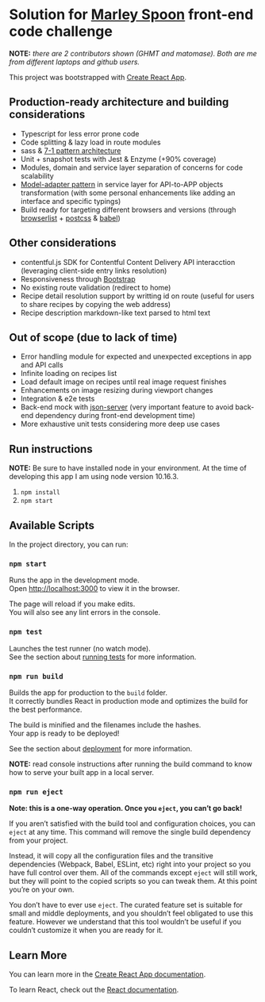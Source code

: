 # Solution for [Marley Spoon](https://gist.github.com/lawitschka/063f2e28bd6993cac5f8b40b991ae899) front-end code challenge 

**NOTE:** *there are 2 contributors shown (GHMT and matomase). Both are me from different laptops and github users.*

This project was bootstrapped with [Create React App](https://github.com/facebook/create-react-app).

## Production-ready architecture and building considerations

*  Typescript for less error prone code
*  Code splitting & lazy load in route modules
*  sass & [7-1 pattern architecture](https://sass-guidelin.es/#the-7-1-pattern)
*  Unit + snapshot tests with Jest & Enzyme (+90% coverage)
*  Modules, domain and service layer separation of concerns for code scalability
*  [Model-adapter pattern](https://dev.to/florimondmanca/consuming-apis-in-angular--the-model-adapter-pattern-3fk5) in service layer for API-to-APP objects transformation (with some personal enhancements like adding an interface and specific typings)
*  Build ready for targeting different browsers and versions (through [browserlist](https://github.com/browserslist/browserslist) + [postcss](https://postcss.org/) & [babel](https://babeljs.io/))

## Other considerations

*  contentful.js SDK for Contentful Content Delivery API interacction (leveraging client-side entry links resolution)
*  Responsiveness through [Bootstrap](https://getbootstrap.com/)
*  No existing route validation (redirect to home)
*  Recipe detail resolution support by writting id on route (useful for users to share recipes by copying the web address)
*  Recipe description markdown-like text parsed to html text

## Out of scope (due to lack of time)

*  Error handling module for expected and unexpected exceptions in app and API calls
*  Infinite loading on recipes list
*  Load default image on recipes until real image request finishes
*  Enhancements on image resizing during viewport changes
*  Integration & e2e tests
*  Back-end mock with [json-server](https://github.com/typicode/json-server) (very important feature to avoid back-end dependency during front-end development time)
* More exhaustive unit tests considering more deep use cases

## Run instructions

**NOTE:** Be sure to have installed node in your environment. At the time of developing this app I am using node version 10.16.3.

1. `npm install`
2. `npm start`

## Available Scripts

In the project directory, you can run:

### `npm start`

Runs the app in the development mode.<br>
Open [http://localhost:3000](http://localhost:3000) to view it in the browser.

The page will reload if you make edits.<br>
You will also see any lint errors in the console.

### `npm test`

Launches the test runner (no watch mode).<br>
See the section about [running tests](https://facebook.github.io/create-react-app/docs/running-tests) for more information.

### `npm run build`

Builds the app for production to the `build` folder.<br>
It correctly bundles React in production mode and optimizes the build for the best performance.

The build is minified and the filenames include the hashes.<br>
Your app is ready to be deployed!

See the section about [deployment](https://facebook.github.io/create-react-app/docs/deployment) for more information.

**NOTE:** read console instructions after running the build command to know how to serve your built app in a local server.

### `npm run eject`

**Note: this is a one-way operation. Once you `eject`, you can’t go back!**

If you aren’t satisfied with the build tool and configuration choices, you can `eject` at any time. This command will remove the single build dependency from your project.

Instead, it will copy all the configuration files and the transitive dependencies (Webpack, Babel, ESLint, etc) right into your project so you have full control over them. All of the commands except `eject` will still work, but they will point to the copied scripts so you can tweak them. At this point you’re on your own.

You don’t have to ever use `eject`. The curated feature set is suitable for small and middle deployments, and you shouldn’t feel obligated to use this feature. However we understand that this tool wouldn’t be useful if you couldn’t customize it when you are ready for it.

## Learn More

You can learn more in the [Create React App documentation](https://facebook.github.io/create-react-app/docs/getting-started).

To learn React, check out the [React documentation](https://reactjs.org/).
